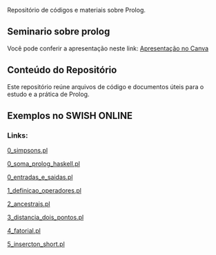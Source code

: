 Repositório de códigos e materiais sobre Prolog.

## Seminario sobre prolog

Você pode conferir a apresentação neste link:
[Apresentação no Canva](https://www.canva.com/design/DAGfkka63g0/nUaWpuhItdtzrDyMYJnk8g/edit)

## Conteúdo do Repositório

Este repositório reúne arquivos de código e documentos úteis para o estudo e a prática de Prolog. 

## Exemplos no SWISH ONLINE

### Links:

[0_simpsons.pl](https://swish.swi-prolog.org/?code=https%3A%2F%2Fraw.githubusercontent.com%2FLariterrinha%2FProlog%2Fmain%2FExemplos%2F0_soma_prolog_haskell.pl0_simpsons.pl)

[0_soma_prolog_haskell.pl](https://swish.swi-prolog.org/?code=https%3A%2F%2Fraw.githubusercontent.com%2FLariterrinha%2FProlog%2Fmain%2FExemplos%2F0_soma_prolog_haskell.pl)

[0_entradas_e_saidas.pl](https://swish.swi-prolog.org/?code=https%3A%2F%2Fraw.githubusercontent.com%2FLariterrinha%2FProlog%2Fmain%2FExemplos%2F0_entradas_e_saidas.pl)

[1_definicao_operadores.pl​](https://swish.swi-prolog.org/?code=https%3A%2F%2Fraw.githubusercontent.com%2FLariterrinha%2FProlog%2Fmain%2FExemplos%2F1_definicao_operadores.pl)

[2_ancestrais.pl​](https://swish.swi-prolog.org/?code=https%3A%2F%2Fraw.githubusercontent.com%2FLariterrinha%2FProlog%2Fmain%2FExemplos%2F2_ancestrais.pl)

[3_distancia_dois_pontos.pl](https://swish.swi-prolog.org/?code=https%3A%2F%2Fraw.githubusercontent.com%2FLariterrinha%2FProlog%2Fmain%2FExemplos%2F3_distancia_dois_pontos.pl)

[4_fatorial.pl​](https://swish.swi-prolog.org/?code=https%3A%2F%2Fraw.githubusercontent.com%2FLariterrinha%2FProlog%2Fmain%2FExemplos%2F4_fatorial.pl)

[5_insercton_short.pl](https://swish.swi-prolog.org/?code=https%3A%2F%2Fraw.githubusercontent.com%2FLariterrinha%2FProlog%2Fmain%2FExemplos%2F5_insercton_short.pl)


